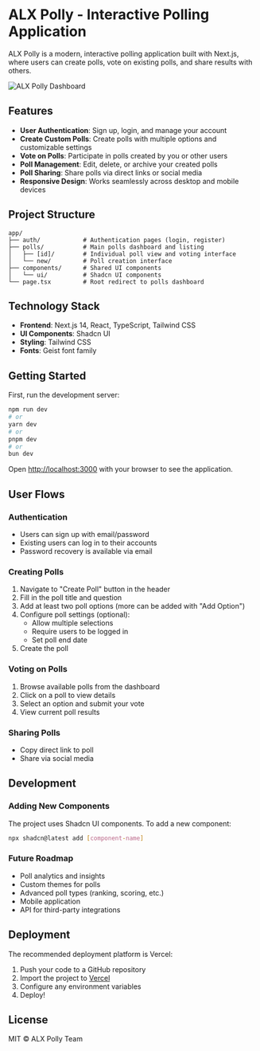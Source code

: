 # ALX Polly - Interactive Polling Application

ALX Polly is a modern, interactive polling application built with Next.js, where users can create polls, vote on existing polls, and share results with others.

![ALX Polly Dashboard](https://example.com/screenshot.png)

## Features

- **User Authentication**: Sign up, login, and manage your account
- **Create Custom Polls**: Create polls with multiple options and customizable settings
- **Vote on Polls**: Participate in polls created by you or other users
- **Poll Management**: Edit, delete, or archive your created polls
- **Poll Sharing**: Share polls via direct links or social media
- **Responsive Design**: Works seamlessly across desktop and mobile devices

## Project Structure

```
app/
├── auth/            # Authentication pages (login, register)
├── polls/           # Main polls dashboard and listing
│   ├── [id]/        # Individual poll view and voting interface
│   └── new/         # Poll creation interface
├── components/      # Shared UI components
│   └── ui/          # Shadcn UI components
└── page.tsx         # Root redirect to polls dashboard
```

## Technology Stack

- **Frontend**: Next.js 14, React, TypeScript, Tailwind CSS
- **UI Components**: Shadcn UI
- **Styling**: Tailwind CSS
- **Fonts**: Geist font family

## Getting Started

First, run the development server:

```bash
npm run dev
# or
yarn dev
# or
pnpm dev
# or
bun dev
```

Open [http://localhost:3000](http://localhost:3000) with your browser to see the application.

## User Flows

### Authentication

- Users can sign up with email/password
- Existing users can log in to their accounts
- Password recovery is available via email

### Creating Polls

1. Navigate to "Create Poll" button in the header
2. Fill in the poll title and question
3. Add at least two poll options (more can be added with "Add Option")
4. Configure poll settings (optional):
   - Allow multiple selections
   - Require users to be logged in
   - Set poll end date
5. Create the poll

### Voting on Polls

1. Browse available polls from the dashboard
2. Click on a poll to view details
3. Select an option and submit your vote
4. View current poll results

### Sharing Polls

- Copy direct link to poll
- Share via social media

## Development

### Adding New Components

The project uses Shadcn UI components. To add a new component:

```bash
npx shadcn@latest add [component-name]
```

### Future Roadmap

- Poll analytics and insights
- Custom themes for polls
- Advanced poll types (ranking, scoring, etc.)
- Mobile application
- API for third-party integrations

## Deployment

The recommended deployment platform is Vercel:

1. Push your code to a GitHub repository
2. Import the project to [Vercel](https://vercel.com)
3. Configure any environment variables
4. Deploy!

## License

MIT © ALX Polly Team
